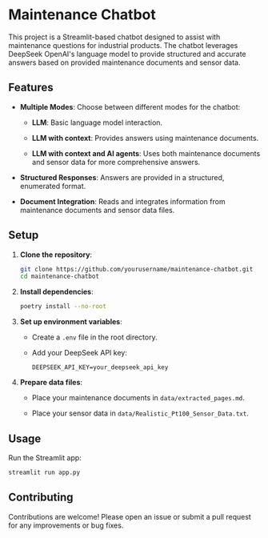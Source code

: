 
# Maintenance Chatbot

This project is a Streamlit-based chatbot designed to assist with maintenance questions for industrial products. The chatbot leverages DeepSeek OpenAI's language model to provide structured and accurate answers based on provided maintenance documents and sensor data.

## Features

- **Multiple Modes**: Choose between different modes for the chatbot:

  - **LLM**: Basic language model interaction.
  
  - **LLM with context**: Provides answers using maintenance documents.
  
  - **LLM with context and AI agents**: Uses both maintenance documents and sensor data for more comprehensive answers.
  
- **Structured Responses**: Answers are provided in a structured, enumerated format.

- **Document Integration**: Reads and integrates information from maintenance documents and sensor data files.


## Setup

1. **Clone the repository**:

    ```bash
    git clone https://github.com/yourusername/maintenance-chatbot.git
    cd maintenance-chatbot
    ```

2. **Install dependencies**:

    ```bash
    poetry install --no-root
    ```

3. **Set up environment variables**:

    - Create a `.env` file in the root directory.
    
    - Add your DeepSeek API key:
        ```
        DEEPSEEK_API_KEY=your_deepseek_api_key
        ```

4. **Prepare data files**:

    - Place your maintenance documents in `data/extracted_pages.md`.
    
    - Place your sensor data in `data/Realistic_Pt100_Sensor_Data.txt`.


## Usage
Run the Streamlit app:

```bash
streamlit run app.py
```

## Contributing

Contributions are welcome! Please open an issue or submit a pull request for any improvements or bug fixes.